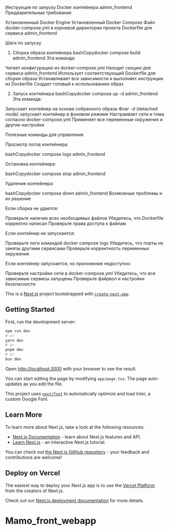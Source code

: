 Инструкция по запуску Docker контейнера admin_frontend
Предварительные требования

Установленный Docker Engine
Установленный Docker Compose
Файл docker-compose.yml в корневой директории проекта
Dockerfile для сервиса admin_frontend

Шаги по запуску
1. Сборка образа контейнера
bashCopydocker compose build admin_frontend
Эта команда:

Читает конфигурацию из docker-compose.yml
Находит секцию для сервиса admin_frontend
Использует соответствующий Dockerfile для сборки образа
Устанавливает все зависимости и выполняет инструкции из Dockerfile
Создает готовый к использованию образ

2. Запуск контейнера
bashCopydocker compose up -d admin_frontend
Эта команда:

Запускает контейнер на основе собранного образа
Флаг -d (detached mode) запускает контейнер в фоновом режиме
Настраивает сети и тома согласно docker-compose.yml
Применяет все переменные окружения и другие настройки

Полезные команды для управления

Просмотр логов контейнера:

bashCopydocker compose logs admin_frontend

Остановка контейнера:

bashCopydocker compose stop admin_frontend

Удаление контейнера:

bashCopydocker compose down admin_frontend
Возможные проблемы и их решение

Если сборка не удается:

Проверьте наличие всех необходимых файлов
Убедитесь, что Dockerfile корректно написан
Проверьте права доступа к файлам


Если контейнер не запускается:

Проверьте логи командой docker compose logs
Убедитесь, что порты не заняты другими сервисами
Проверьте корректность переменных окружения


Если контейнер запускается, но приложение недоступно:

Проверьте настройки сети в docker-compose.yml
Убедитесь, что все зависимые сервисы запущены
Проверьте файрвол и настройки безопасности

This is a [Next.js](https://nextjs.org/) project bootstrapped with [`create-next-app`](https://github.com/vercel/next.js/tree/canary/packages/create-next-app).

## Getting Started

First, run the development server:

```bash
npm run dev
# or
yarn dev
# or
pnpm dev
# or
bun dev
```

Open [http://localhost:3000](http://localhost:3000) with your browser to see the result.

You can start editing the page by modifying `app/page.tsx`. The page auto-updates as you edit the file.

This project uses [`next/font`](https://nextjs.org/docs/basic-features/font-optimization) to automatically optimize and load Inter, a custom Google Font.

## Learn More

To learn more about Next.js, take a look at the following resources:

- [Next.js Documentation](https://nextjs.org/docs) - learn about Next.js features and API.
- [Learn Next.js](https://nextjs.org/learn) - an interactive Next.js tutorial.

You can check out [the Next.js GitHub repository](https://github.com/vercel/next.js/) - your feedback and contributions are welcome!

## Deploy on Vercel

The easiest way to deploy your Next.js app is to use the [Vercel Platform](https://vercel.com/new?utm_medium=default-template&filter=next.js&utm_source=create-next-app&utm_campaign=create-next-app-readme) from the creators of Next.js.

Check out our [Next.js deployment documentation](https://nextjs.org/docs/deployment) for more details.
# Mamo_front_webapp
